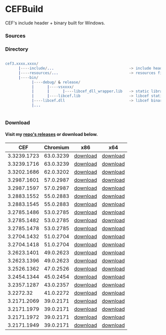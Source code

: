 # CEFBuild
CEF's include header + binary built for Windows.

### Sources


### Directory

```erlang

cef3.xxxx.xxxx/
      |----include/...                                  -> include header files
      |----resources/...                                -> resources files
      |----bin/
            |----debug/ & release/
            |      |----vsxxxx/
            |      |      |----libcef_dll_wrapper.lib   -> static library for C++
            |      |----libcef.lib                      -> libcef static library
            |----libcef.dll                             -> libcef binary
            |...
            
```

### Download

#### Visit my [repo's releases](https://github.com/wy3/cefbuild/releases) or download below.

| CEF | Chromium | x86 | x64 |
|-|-|-|-|
|3.3239.1723|63.0.3239|[download](https://github.com/wy3/cefbuild/releases/download/cef3.3239.1723/cef3.3239.1723_x86.7z)|[download](https://github.com/wy3/cefbuild/releases/download/cef3.3239.1723/cef3.3239.1723_x64.7z)|
|3.3239.1716|63.0.3239|[download](https://github.com/wy3/cefbuild/releases/download/cef3.3239.1716/cef3.3239.1716_x86.7z)|[download](https://github.com/wy3/cefbuild/releases/download/cef3.3239.1716/cef3.3239.1716_x64.7z)|
|3.3202.1686|62.0.3202|[download](https://github.com/wy3/cefbuild/releases/download/cef3.3202.1686/cef3.3202.1686_x86.7z)|[download](https://github.com/wy3/cefbuild/releases/download/cef3.3202.1686/cef3.3202.1686_x64.7z)|
|3.2987.1601|57.0.2987|[download](https://github.com/wy3/cefbuild/releases/download/cef3.2987.1601/cef3.2987.1601_x86.7z)|[download](https://github.com/wy3/cefbuild/releases/download/cef3.2987.1601/cef3.2987.1601_x64.7z)|
|3.2987.1597|57.0.2987|[download](https://github.com/wy3/cefbuild/releases/download/cef3.2987.1597/cef3.2987.1597_x86.7z)|[download](https://github.com/wy3/cefbuild/releases/download/cef3.2987.1597/cef3.2987.1597_x64.7z)|
|3.2883.1552|55.0.2883|[download](https://github.com/wy3/cefbuild/releases/download/cef3.2883.1552/cef3.2883.1552_x86.7z)|[download](https://github.com/wy3/cefbuild/releases/download/cef3.2883.1552/cef3.2883.1552_x64.7z)|
|3.2883.1545|55.0.2883|[download](https://github.com/wy3/cefbuild/releases/download/cef3.2883.1545/cef3.2883.1545_x86.7z)|[download](https://github.com/wy3/cefbuild/releases/download/cef3.2883.1545/cef3.2883.1545_x64.7z)|
|3.2785.1486|53.0.2785|[download](https://github.com/wy3/cefbuild/releases/download/cef3.2785.1486/cef3.2785.1486_x86.7z)|[download](https://github.com/wy3/cefbuild/releases/download/cef3.2785.1486/cef3.2785.1486_x64.7z)|
|3.2785.1482|53.0.2785|[download](https://github.com/wy3/cefbuild/releases/download/cef3.2785.1482/cef3.2785.1482_x86.7z)|[download](https://github.com/wy3/cefbuild/releases/download/cef3.2785.1482/cef3.2785.1482_x64.7z)|
|3.2785.1478|53.0.2785|[download](https://github.com/wy3/cefbuild/releases/download/cef3.2785.1478/cef3.2785.1478_x86.7z)|[download](https://github.com/wy3/cefbuild/releases/download/cef3.2785.1478/cef3.2785.1478_x64.7z)|
|3.2704.1432|51.0.2704|[download](https://github.com/wy3/cefbuild/releases/download/cef3.2704.1432/cef3.2704.1432_x86.7z)|[download](https://github.com/wy3/cefbuild/releases/download/cef3.2704.1432/cef3.2704.1432_x64.7z)|
|3.2704.1418|51.0.2704|[download](https://github.com/wy3/cefbuild/releases/download/cef3.2704.1418/cef3.2704.1418_x86.7z)|[download](https://github.com/wy3/cefbuild/releases/download/cef3.2704.1418/cef3.2704.1418_x64.7z)|
|3.2623.1401|49.0.2623|[download](https://github.com/wy3/cefbuild/releases/download/cef3.2623.1401/cef3.2623.1401_x86.7z)|[download](https://github.com/wy3/cefbuild/releases/download/cef3.2623.1401/cef3.2623.1401_x64.7z)|
|3.2623.1396|49.0.2623|[download](https://github.com/wy3/cefbuild/releases/download/cef3.2623.1396/cef3.2623.1396_x86.7z)|[download](https://github.com/wy3/cefbuild/releases/download/cef3.2623.1396/cef3.2623.1396_x64.7z)|
|3.2526.1362|47.0.2526|[download](https://github.com/wy3/cefbuild/releases/download/cef3.2526.1362/cef3.2526.1362_x86.7z)|[download](https://github.com/wy3/cefbuild/releases/download/cef3.2526.1362/cef3.2526.1362_x64.7z)|
|3.2454.1344|45.0.2454|[download](https://github.com/wy3/cefbuild/releases/download/cef3.2454.1344/cef3.2454.1344_x86.7z)|[download](https://github.com/wy3/cefbuild/releases/download/cef3.2454.1344/cef3.2454.1344_x64.7z)|
|3.2357.1287|43.0.2357|[download](https://github.com/wy3/cefbuild/releases/download/cef3.2357.1287/cef3.2357.1287_x86.7z)|[download](https://github.com/wy3/cefbuild/releases/download/cef3.2357.1287/cef3.2357.1287_x64.7z)|
|3.2272.32|41.0.2272|[download](https://github.com/wy3/cefbuild/releases/download/cef3.2272.32/cef3.2272.32_x86.7z)|[download](https://github.com/wy3/cefbuild/releases/download/cef3.2272.32/cef3.2272.32_x64.7z)|
|3.2171.2069|39.0.2171|[download](https://github.com/wy3/cefbuild/releases/download/cef3.2171.2069/cef3.2171.2069_x86.7z)|[download](https://github.com/wy3/cefbuild/releases/download/cef3.2171.2069/cef3.2171.2069_x64.7z)|
|3.2171.1979|39.0.2171|[download](https://github.com/wy3/cefbuild/releases/download/cef3.2171.1979/cef3.2171.1979_x86.7z)|[download](https://github.com/wy3/cefbuild/releases/download/cef3.2171.1979/cef3.2171.1979_x64.7z)|
|3.2171.1972|39.0.2171|[download](https://github.com/wy3/cefbuild/releases/download/cef3.2171.1972/cef3.2171.1972_x86.7z)|[download](https://github.com/wy3/cefbuild/releases/download/cef3.2171.1972/cef3.2171.1972_x64.7z)|
|3.2171.1949|39.0.2171|[download](https://github.com/wy3/cefbuild/releases/download/cef3.2171.1949/cef3.2171.1949_x86.7z)|[download](https://github.com/wy3/cefbuild/releases/download/cef3.2171.1949/cef3.2171.1949_x64.7z)|


